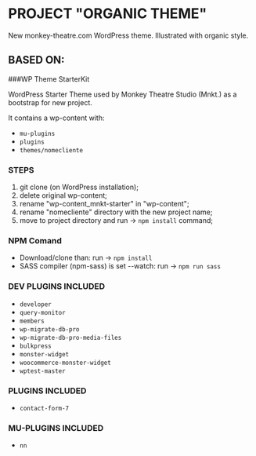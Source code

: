 # PROJECT "ORGANIC THEME"
New monkey-theatre.com WordPress theme. Illustrated with organic style.


## BASED ON:
###WP Theme StarterKit <Monkey Theatre Studio>

WordPress Starter Theme used by Monkey Theatre Studio (Mnkt.) as a bootstrap for new project.

It contains a wp-content with: 
* `mu-plugins`
* `plugins`
* `themes/nomecliente` 

### STEPS
1. git clone (on WordPress installation);
2. delete original wp-content;
3. rename "wp-content_mnkt-starter" in "wp-content";
4. rename "nomecliente" directory with the new project name;
5. move to project directory and run -> `npm install` command;

### NPM Comand
* Download/clone than: run -> `npm install`
* SASS compiler (npm-sass) is set --watch: run -> `npm run sass`

### DEV PLUGINS INCLUDED
* `developer`
* `query-monitor`
* `members`
* `wp-migrate-db-pro`
* `wp-migrate-db-pro-media-files`
* `bulkpress`
* `monster-widget`
* `woocommerce-monster-widget`
* `wptest-master`

### PLUGINS INCLUDED
* `contact-form-7`

### MU-PLUGINS INCLUDED
* `nn`

